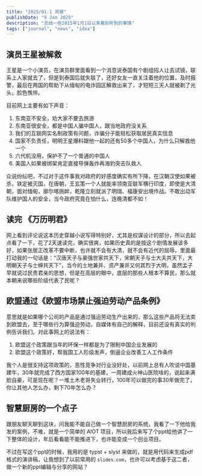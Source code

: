 ```yaml
---
title: "2025/01.1 周报"
publishDate: "9 Jan 2025"
description: "总结一些2015年1月1日以来看到听到的事情"
tags: ["journal", "news", "idea"]
---
```


## 演员王星被解救

王星是一个小演员，在演员群里面看到一个消息说泰国有个剧组招人让去试镜，联系上人家就去了，但是到泰国后就失联了，还好女友一直关注着他的位置，及时报警，最后在两国的帮助下从缅甸的电诈园区解救出来了，才短短三天人就被剃了光头，脸色憔悴。

目前网上主要有如下声音：

1. 东南亚不安全，劝大家不要去旅游
2. 东南亚很安全，都是中国人骗中国人，跟当地政府没关系
3. 我们的互联网实名制政策有问题，诈骗分子能轻松获取居民真实信息
4. 国家不负责任，明明王星爆料跟他一起的还有50多个中国人，为什么只解救他一个
5. 六代机没用，保护不了一个普通的中国人
6. 美国人如果被绑架肯定直接导弹轰炸再海豹突击队救人

众说纷纭吧，不过对于这件事我对政府的好感度确实有所下降，在汉朝汉使如果被杀，铁定被灭国，在唐朝，王玄策一个人就能率领南亚联军横行印度，即使是大清朝，面对缅甸，廓尔喀挑衅，乾隆立刻就派了明瑞、福康安出境作战。不敢出动军队维护国人的安全，当今政府究竟在怕什么，连晚清都不如！

## 读完 《万历明君》

网上看到评论说这本历史穿越小说写得特别好，尤其是权谋设计的部分，所以去起点看了一下，花了2天速读完，确实很爽，如果历史真的是按这个剧情发展该多好，如果张居正改革不要中断，也许就不会有大清，就不会有近代的屈辱。里面最打动我的一句话是：“汉唐天子与豪强世家共天下，宋朝天子与士大夫共天下，大明朝天子与士绅共天下”，当今的土地兼并、资产兼并又何其烈于大明，虽然孟子早就说过民贵君亲的思想，但是在高层的眼中，底层的那些人根本不算民，那么就本朝来说哪些阶级代表了民呢？

## 欧盟通过《欧盟市场禁止强迫劳动产品条例》

意思就是如果哪个公司的产品是通过强迫劳动生产出来的，那么这些产品将无法卖到欧盟去，至于哪些行为算强迫劳动，自媒体有自己的解释，目前还没有真实的判例告诉我们。对此事网上的说法有：

1. 欧盟这个政策跟当年的环保一样都是为了限制中国企业发展的
2. 欧盟这个政策好，帮我国工人阶级发声，倒逼企业改善工人工作条件

我个人是很支持这项政策的，恶性竞争对行业没好处，以前网上总有人吹说中国基建牛，30年就完成了西方国家100年的基建，一周建成火神山医院啥的，说起来满脸自豪，可是现在呢？一堆土木老哥失业转行，100年可以做完的事30年做完了，你让其他人怎么办，剩下70年怎么办？

## 智慧厨房的一个点子

跟朋友聊天聊到这块，问我能不能自己做一个智慧厨房的系统，我看了一下他给我发的案例，不难，就是一个简单的 AIOT 项目，所以我后来写了个ppt给他讲了一下整体的设计，年后看看能不能推进下，也许能变成一个创业项目。

不过在写这个ppt的时候，我用的是 typst + slyst 来做的，就是用代码来生成pdf格式的演讲稿，让我想到了以前常用的 `slides.com`，也许可以考虑基于这二者，做一个新的ppt编辑与分享的网站？

